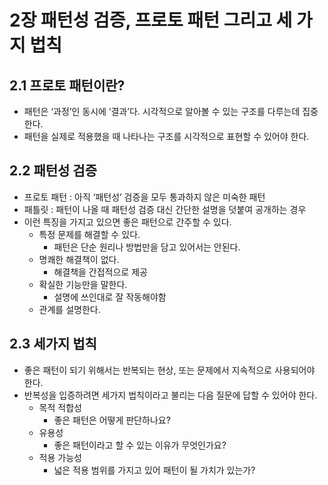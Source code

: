 # 2장 패턴성 검증, 프로토 패턴 그리고 세 가지 법칙

## 2.1 프로토 패턴이란?

- 패턴은 ‘과정’인 동시에 ‘결과’다. 시각적으로 알아볼 수 있는 구조를 다루는데 집중한다.
- 패턴을 실제로 적용했을 때 나타나는 구조를 시각적으로 표현할 수 있어야 한다.

## 2.2 패턴성 검증

- 프로토 패턴 : 아직 ‘패턴성’ 검증을 모두 통과하지 않은 미숙한 패턴
- 패틀릿 : 패턴이 나올 때 패턴성 검증 대신 간단한 설명을 덧붙여 공개하는 경우
- 이런 특징을 가지고 있으면 좋은 패턴으로 간주할 수 있다.
    - 특정 문제를 해결할 수 있다.
        - 패턴은 단순 원리나 방법만을 담고 있어서는 안된다.
    - 명쾌한 해결책이 없다.
        - 해결책을 간접적으로 제공
    - 확실한 기능만을 말한다.
        - 설명에 쓰인대로 잘 작동해야함
    - 관계를 설명한다.

## 2.3 세가지 법칙

- 좋은 패턴이 되기 위해서는 반복되는 현상, 또는 문제에서 지속적으로 사용되어야 한다.
- 반복성을 입증하려면 세가지 법칙이라고 불리는 다음 질문에 답할 수 있어야 한다.
    - 목적 적합성
        - 좋은 패턴은 어떻게 판단하나요?
    - 유용성
        - 좋은 패턴이라고 할 수 있는 이유가 무엇인가요?
    - 적용 가능성
        - 넓은 적용 범위를 가지고 있어 패턴이 될 가치가 있는가?